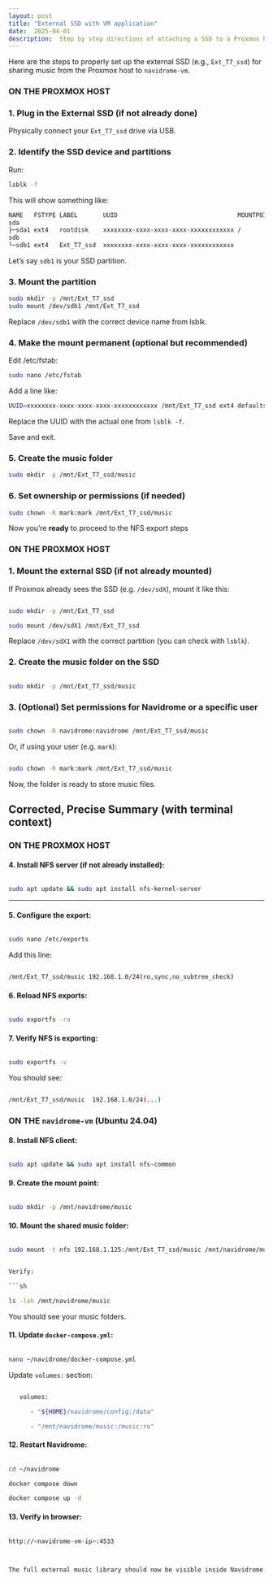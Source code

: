 ```yaml
---
layout: post
title: "External SSD with VM application"
date:  2025-04-01
description:  Step by step directions of attaching a SSD to a Proxmox host and adding a folder to it that is accessible by a VM on the Proxmox server.  In this case, that was Navidrome on the Proxmox server with the music stored on the external ssd drive
---
```



 
 Here are the steps to properly set up the external SSD (e.g., `Ext_T7_ssd`) for sharing music from the Proxmox host to `navidrome-vm`.


###  **ON THE PROXMOX HOST**


### **1\. Plug in the External SSD (if not already done)**

Physically connect your `Ext_T7_ssd` drive via USB.


### **2\. Identify the SSD device and partitions**

Run:

```sh
lsblk -f  
```

This will show something like:

```sh  
NAME   FSTYPE LABEL       UUID                                 MOUNTPOINT  
sda
├─sda1 ext4   rootdisk    xxxxxxxx-xxxx-xxxx-xxxx-xxxxxxxxxxxx /  
sdb
└─sdb1 ext4   Ext_T7_ssd  xxxxxxxx-xxxx-xxxx-xxxx-xxxxxxxxxxxx  
```

Let’s say `sdb1` is your SSD partition.


### **3\. Mount the partition**

```sh
sudo mkdir -p /mnt/Ext_T7_ssd  
sudo mount /dev/sdb1 /mnt/Ext_T7_ssd  
```

Replace `/dev/sdb1` with the correct device name from lsblk.


### **4\. Make the mount permanent (optional but recommended)**

Edit /etc/fstab:

```sh
sudo nano /etc/fstab  
```

Add a line like:

```sh
UUID=xxxxxxxx-xxxx-xxxx-xxxx-xxxxxxxxxxxx /mnt/Ext_T7_ssd ext4 defaults 0 2 
```

Replace the UUID with the actual one from `lsblk -f`.

Save and exit.


### **5\. Create the music folder**

```sh
sudo mkdir -p /mnt/Ext_T7_ssd/music  
```


### **6\. Set ownership or permissions (if needed)**

```sh
sudo chown -R mark:mark /mnt/Ext_T7_ssd/music
```


Now you’re **ready** to proceed to the NFS export steps

### **ON THE PROXMOX HOST**


### **1\. Mount the external SSD (if not already mounted)**

If Proxmox already sees the SSD (e.g. `/dev/sdX`), mount it like this:

```sh

sudo mkdir -p /mnt/Ext_T7_ssd

sudo mount /dev/sdX1 /mnt/Ext_T7_ssd

```

Replace `/dev/sdX1` with the correct partition (you can check with `lsblk`).


### **2\. Create the music folder on the SSD**

```sh

sudo mkdir -p /mnt/Ext_T7_ssd/music

```


### **3\. (Optional) Set permissions for Navidrome or a specific user**

```sh

sudo chown -R navidrome:navidrome /mnt/Ext_T7_ssd/music

```

Or, if using your user (e.g. `mark`):

```sh

sudo chown -R mark:mark /mnt/Ext_T7_ssd/music

```

Now, the folder is ready to store music files.


## **Corrected, Precise Summary (with terminal context)**


### **ON THE PROXMOX HOST**


#### **4\. Install NFS server (if not already installed):**

```sh

sudo apt update && sudo apt install nfs-kernel-server

```

---

#### **5\. Configure the export:**

```sh

sudo nano /etc/exports

```

Add this line:

```sh

/mnt/Ext_T7_ssd/music 192.168.1.0/24(ro,sync,no_subtree_check)
```


#### **6\. Reload NFS exports:**

```sh

sudo exportfs -ra

```


#### **7\. Verify NFS is exporting:**

```sh

sudo exportfs -v

```

You should see:

```sh

/mnt/Ext_T7_ssd/music  192.168.1.0/24(...)

```


### **ON THE `navidrome-vm` (Ubuntu 24.04)**


#### **8\. Install NFS client:**

```sh

sudo apt update && sudo apt install nfs-common

```


#### **9\. Create the mount point:**

```sh

sudo mkdir -p /mnt/navidrome/music

```

#### **10\. Mount the shared music folder:**

```sh

sudo mount -t nfs 192.168.1.125:/mnt/Ext_T7_ssd/music /mnt/navidrome/music


Verify:

```sh

ls -lah /mnt/navidrome/music

```

You should see your music folders.



#### **11\. Update `docker-compose.yml`:**

```sh

nano ~/navidrome/docker-compose.yml
```


Update `volumes:` section:

```sh

   volumes:

      - "${HOME}/navidrome/config:/data"

      - "/mnt/navidrome/music:/music:ro"

```

#### **12\. Restart Navidrome:**

```sh

cd ~/navidrome

docker compose down

docker compose up -d

```

#### **13\. Verify in browser:**

```sh

http://<navidrome-vm-ip>:4533



The full external music library should now be visible inside Navidrome.

